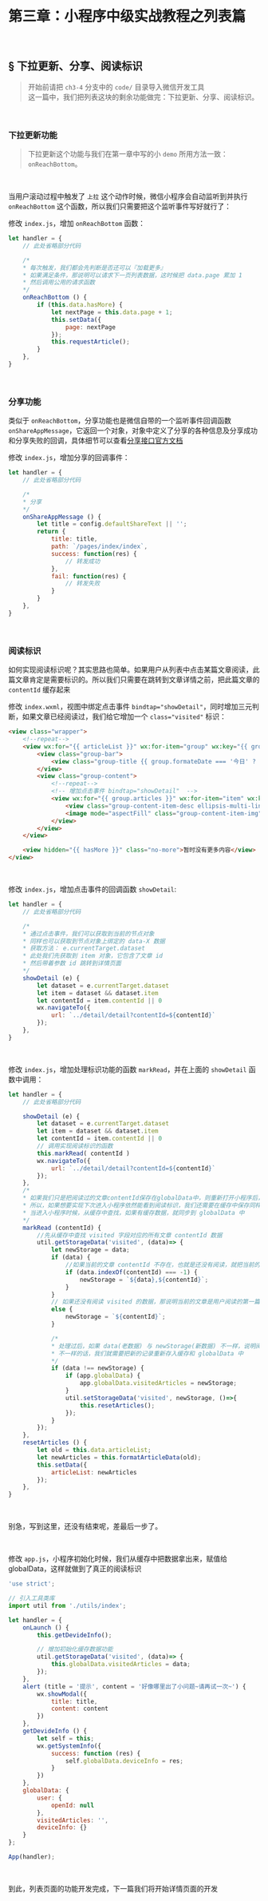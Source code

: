 # 第三章：小程序中级实战教程之列表篇  

<br>  


## <a>&sect; 下拉更新、分享、阅读标识</a>  
> 开始前请把 `ch3-4` 分支中的 `code/` 目录导入微信开发工具  
> 这一篇中，我们把列表这块的剩余功能做完：下拉更新、分享、阅读标识。  

<br>  

### 下拉更新功能  
> 下拉更新这个功能与我们在第一章中写的小 `demo` 所用方法一致：`onReachBottom`。  

<br>

当用户滚动过程中触发了 `上拉` 这个动作时候，微信小程序会自动监听到并执行 `onReachBottom` 这个函数，所以我们只需要把这个监听事件写好就行了：  


修改 `index.js`，增加 `onReachBottom` 函数：

```js
let handler = {
    // 此处省略部分代码

    /*
    * 每次触发，我们都会先判断是否还可以『加载更多』
    * 如果满足条件，那说明可以请求下一页列表数据，这时候把 data.page 累加 1
    * 然后调用公用的请求函数
    */
    onReachBottom () {
        if (this.data.hasMore) {
            let nextPage = this.data.page + 1;
            this.setData({
                page: nextPage
            });
            this.requestArticle();
        }
    },   
}
```  

<br>

### 分享功能

类似于 `onReachBottom`，分享功能也是微信自带的一个监听事件回调函数 `onShareAppMessage`，它返回一个对象，对象中定义了分享的各种信息及分享成功和分享失败的回调，具体细节可以查看[分享接口官方文档](https://mp.weixin.qq.com/debug/wxadoc/dev/api/share.html#onshareappmessage)  

修改 `index.js`，增加分享的回调事件：

```js
let handler = {
    // 此处省略部分代码

    /*
    * 分享
    */
    onShareAppMessage () {
        let title = config.defaultShareText || '';
        return {
            title: title,
            path: `/pages/index/index`,
            success: function(res) {
                // 转发成功
            },
            fail: function(res) {
                // 转发失败
            }
        }
    },
}
```  

<br>  

### 阅读标识  

如何实现阅读标识呢？其实思路也简单。如果用户从列表中点击某篇文章阅读，此篇文章肯定是需要标识的。所以我们只需要在跳转到文章详情之前，把此篇文章的 `contentId` 缓存起来   

修改 `index.wxml`，视图中绑定点击事件 `bindtap="showDetail"`，同时增加三元判断，如果文章已经阅读过，我们给它增加一个 `class="visited"` 标识：

```html
<view class="wrapper">
    <!--repeat-->
    <view wx:for="{{ articleList }}" wx:for-item="group" wx:key="{{ group.date }}" class="group">
        <view class="group-bar">
            <view class="group-title {{ group.formateDate === '今日' ? 'on' : ''}}">{{ group.formateDate }}</view>
        </view>
        <view class="group-content">
            <!--repeat-->
            <!-- 增加点击事件 bindtap="showDetail"  -->
            <view wx:for="{{ group.articles }}" wx:for-item="item" wx:key="{{ item.contentId }}" data-item="{{ item }}" bindtap="showDetail" class="group-content-item {{ item.hasVisited ? 'visited' : '' }}">
                <view class="group-content-item-desc ellipsis-multi-line ellipsis-line-3">{{ item.title }}</view>
                <image mode="aspectFill" class="group-content-item-img" src="{{ item.cover || defaultImg.coverImg }}" ></image>
            </view>
        </view>
    </view>

    <view hidden="{{ hasMore }}" class="no-more">暂时没有更多内容</view>
</view>
```

<br>  

修改 `index.js`，增加点击事件的回调函数 `showDetail`:  

```js
let handler = {
    // 此处省略部分代码

    /*
    * 通过点击事件，我们可以获取到当前的节点对象
    * 同样也可以获取到节点对象上绑定的 data-X 数据
    * 获取方法： e.currentTarget.dataset
    * 此处我们先获取到 item 对象，它包含了文章 id
    * 然后带着参数 id 跳转到详情页面
    */
    showDetail (e) {
        let dataset = e.currentTarget.dataset
        let item = dataset && dataset.item
        let contentId = item.contentId || 0
        wx.navigateTo({
            url: `../detail/detail?contentId=${contentId}`
        });
    },
}
```

<br>  

修改 `index.js`，增加处理标识功能的函数 `markRead`，并在上面的 `showDetail` 函数中调用：

```js
let handler = {
    // 此处省略部分代码

    showDetail (e) {
        let dataset = e.currentTarget.dataset
        let item = dataset && dataset.item
        let contentId = item.contentId || 0
        // 调用实现阅读标识的函数
        this.markRead( contentId )
        wx.navigateTo({
            url: `../detail/detail?contentId=${contentId}`
        });
    },
    /*
    * 如果我们只是把阅读过的文章contentId保存在globalData中，则重新打开小程序后，记录就不存在了
    * 所以，如果想要实现下次进入小程序依然能看到阅读标识，我们还需要在缓存中保存同样的数据
    * 当进入小程序时候，从缓存中查找，如果有缓存数据，就同步到 globalData 中
    */
    markRead (contentId) {
        //先从缓存中查找 visited 字段对应的所有文章 contentId 数据
        util.getStorageData('visited', (data)=> {
            let newStorage = data;
            if (data) {
                //如果当前的文章 contentId 不存在，也就是还没有阅读，就把当前的文章 contentId 拼接进去
                if (data.indexOf(contentId) === -1) {
                    newStorage = `${data},${contentId}`;
                }
            }
            // 如果还没有阅读 visited 的数据，那说明当前的文章是用户阅读的第一篇，直接赋值就行了 
            else {
                newStorage = `${contentId}`;
            }

            /*
            * 处理过后，如果 data(老数据) 与 newStorage(新数据) 不一样，说明阅读记录发生了变化
            * 不一样的话，我们就需要把新的记录重新存入缓存和 globalData 中 
            */
            if (data !== newStorage) {
                if (app.globalData) {
                    app.globalData.visitedArticles = newStorage;
                }
                util.setStorageData('visited', newStorage, ()=>{
                    this.resetArticles();
                });
            }
        });
    },
    resetArticles () {
        let old = this.data.articleList;
        let newArticles = this.formatArticleData(old);
        this.setData({
            articleList: newArticles
        });
    },
}
```  

<br>  

别急，写到这里，还没有结束呢，差最后一步了。  

<br>  

修改 `app.js`，小程序初始化时候，我们从缓存中把数据拿出来，赋值给 globalData，这样就做到了真正的阅读标识
```js
'use strict';

// 引入工具类库 
import util from './utils/index';

let handler = {
    onLaunch () {
        this.getDevideInfo();

        // 增加初始化缓存数据功能
        util.getStorageData('visited', (data)=> {
            this.globalData.visitedArticles = data; 
        });
    },
    alert (title = '提示', content = '好像哪里出了小问题~请再试一次~') {
        wx.showModal({
            title: title,
            content: content
        })
    },
    getDevideInfo () {
        let self = this;
        wx.getSystemInfo({
            success: function (res) {
                self.globalData.deviceInfo = res;
            }
        })
    },
    globalData: {
        user: {
            openId: null
        },
        visitedArticles: '',
        deviceInfo: {}
    }
};

App(handler);
```

<br>  

到此，列表页面的功能开发完成，下一篇我们将开始详情页面的开发  

